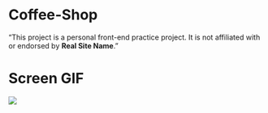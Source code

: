 # Coffee-Shop

<p>“This project is a personal front-end practice project. It is not affiliated with or endorsed by <b> Real Site Name</b>.”</p>

<h1>Screen GIF</h1>

![](screen.gif)
